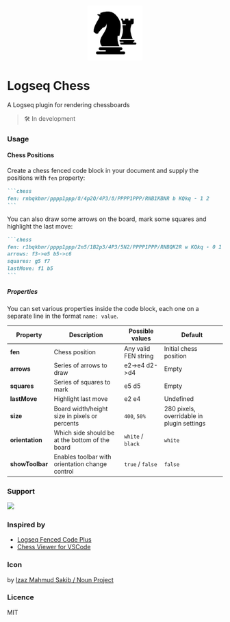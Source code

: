 <p align="center" width="100%">
    <img src="https://github.com/r8/logseq-chess/raw/main/icon.png" alt="logseq-chess" width="128" height="128">
</p>

# Logseq Chess

A Logseq plugin for rendering chessboards

> 🛠 In development

### Usage

#### Chess Positions

Create a chess fenced code block in your document and supply the positions with `fen` property:

````markdown
```chess
fen: rnbqkbnr/pppp1ppp/8/4p2Q/4P3/8/PPPP1PPP/RNB1KBNR b KQkq - 1 2
```
````

You can also draw some arrows on the board, mark some squares and highlight the last move:

````markdown
```chess
fen: r1bqkbnr/pppp1ppp/2n5/1B2p3/4P3/5N2/PPPP1PPP/RNBQK2R w KQkq - 0 1
arrows: f3->e5 b5->c6
squares: g5 f7
lastMove: f1 b5
```
````

##### Properties

You can set various properties inside the code block, each one on a separate line in the format `name: value`.

| **Property**    | **Description**                                 | **Possible values**  | **Default**                                |
|-----------------|-------------------------------------------------|----------------------|--------------------------------------------|
| **fen**         | Chess position                                  | Any valid FEN string | Initial chess position                     |
| **arrows**      | Series of arrows to draw                        | e2->e4 d2->d4        | Empty                                      |
| **squares**     | Series of squares to mark                       | e5 d5                | Empty                                      |
| **lastMove**    | Highlight last move                             | e2 e4                | Undefined                                  |
| **size**        | Board width/height size in pixels or percents   | `400`, `50%`         | 280 pixels, overridable in plugin settings |
| **orientation** | Which side should be at the bottom of the board | `white` / `black`    | `white`                                    |
| **showToolbar** | Enables toolbar with orientation change control | `true` / `false`     | `false`                                    |

### Support

<a href="https://www.buymeacoffee.com/reight"><img src="https://img.buymeacoffee.com/button-api/?text=Buy me a coffee&emoji=&slug=reight&button_colour=40DCA5&font_colour=ffffff&font_family=Lato&outline_colour=000000&coffee_colour=FFDD00" /></a>

### Inspired by

- [Logseq Fenced Code Plus](https://github.com/xyhp915/logseq-fenced-code-plus)
- [Chess Viewer for VSCode](https://github.com/eronnen/vscode-markdown-chess)

### Icon

by [Izaz Mahmud Sakib / Noun Project](https://thenounproject.com/icon/chess-knight-4208923/)

### Licence

MIT
